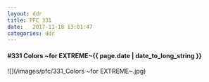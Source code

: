 ```yaml
---
layout: ddr
title: PFC 331
date:   2017-11-18 13:01:47
categories: ddr
---
```


#### **#331** Colors ~for EXTREME~<span class="pull-right">{{ page.date | date_to_long_string }}</span>
![](/images/pfc/331_Colors ~for EXTREME~.jpg)
